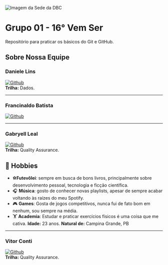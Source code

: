 ![Imagem da Sede da DBC](https://www.dbccompany.com.br/app/uploads/2022/11/Saber-evoluir-e-a-grande-revolucao.jpg)

# **Grupo 01 - 16° Vem Ser**

Repositório para praticar os básicos do Git e GitHub.

## Sobre Nossa Equipe

### Daniele Lins

[![Github](https://img.shields.io/badge/Github-%23181717.svg?style=for-the-badge&logo=github&logoColor=white)<br>](https://github.com/daniele-lins)
**Trilha:** Dados.

---

### Francinaldo Batista

[![Github](https://img.shields.io/badge/Github-%23181717.svg?style=for-the-badge&logo=github&logoColor=white)<br>](https://github.com/Batissta)

---

### Gabryell Leal

[![Github](https://media.licdn.com/dms/image/v2/D4D03AQEb4hvRu6q8lw/profile-displayphoto-shrink_400_400/B4DZbFg.h_GwAk-/0/1747070478897?e=1753920000&v=beta&t=H_HWPdFuGhEiM03SsGcLl7dMqFe3Ivfeys-Af94POOk)<br>](https://github.com/lealgabryell)
**Trilha:** Quality Assurance.
## 🎯 Hobbies

- ⚽**Futevôlei**: sempre em busca de bons livros, principalmente sobre desenvolvimento pessoal, tecnologia e ficção científica.
- 🎧 **Música**: gosto de conhecer novas playlists, apesar de sempre acabar voltando às raízes do meu Spotify.
- 🎮 **Games**: Gosta de jogos competitivos, nunca fui de fato bom em nenhum, sou sempre na média.
- 🏋️ **Academia**: Estudar e praticar exercícios físicos é uma coisa que me cativa.
**Idade:** 23 anos.
**Natural de:** Campina Grande, PB
---

### Vitor Conti

[![Github](https://img.shields.io/badge/Github-%23181717.svg?style=for-the-badge&logo=github&logoColor=white)<br>](https://github.com/VitorContiFideles)
**Trilha:** Quality Assurance.
